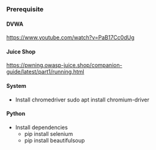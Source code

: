 ### Prerequisite
#### DVWA
https://www.youtube.com/watch?v=PaB17Cc0dUg

#### Juice Shop
https://pwning.owasp-juice.shop/companion-guide/latest/part1/running.html

#### System
- Install chromedriver
sudo apt install chromium-driver

#### Python
- Install dependencies
    - pip install selenium
    - pip install beautifulsoup
